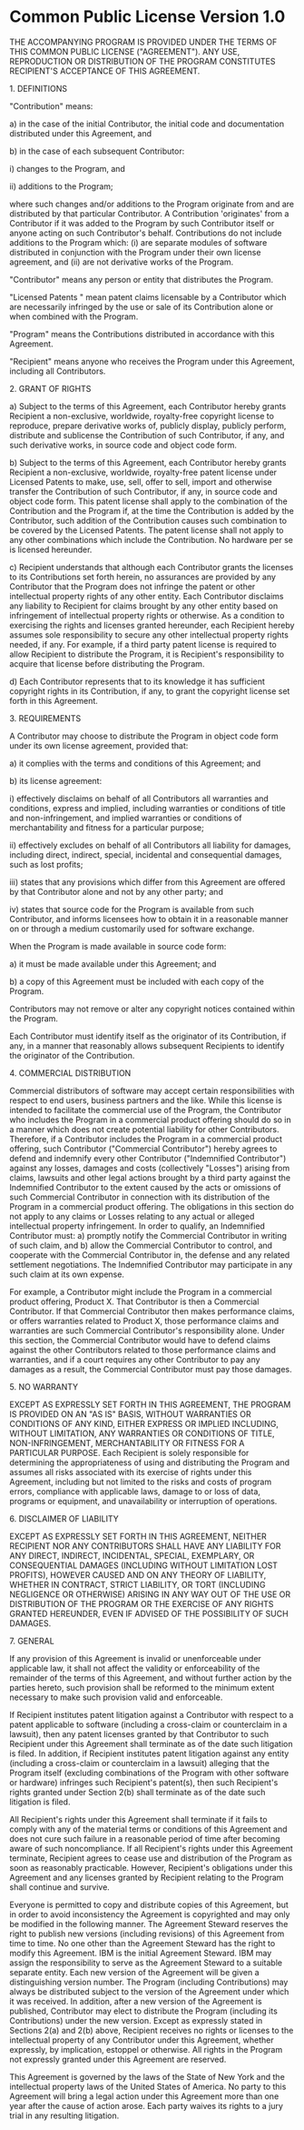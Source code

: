 # Common Public License Version 1.0

THE ACCOMPANYING PROGRAM IS PROVIDED UNDER THE TERMS OF THIS COMMON
PUBLIC LICENSE (\"AGREEMENT\"). ANY USE, REPRODUCTION OR DISTRIBUTION OF
THE PROGRAM CONSTITUTES RECIPIENT\'S ACCEPTANCE OF THIS AGREEMENT.

1\. DEFINITIONS

\"Contribution\" means:

a\) in the case of the initial Contributor, the initial code and
documentation distributed under this Agreement, and

b\) in the case of each subsequent Contributor:

i\) changes to the Program, and

ii\) additions to the Program;

where such changes and/or additions to the Program originate from and
are distributed by that particular Contributor. A Contribution
\'originates\' from a Contributor if it was added to the Program by such
Contributor itself or anyone acting on such Contributor\'s behalf.
Contributions do not include additions to the Program which: (i) are
separate modules of software distributed in conjunction with the Program
under their own license agreement, and (ii) are not derivative works of
the Program.

\"Contributor\" means any person or entity that distributes the Program.

\"Licensed Patents \" mean patent claims licensable by a Contributor
which are necessarily infringed by the use or sale of its Contribution
alone or when combined with the Program.

\"Program\" means the Contributions distributed in accordance with this
Agreement.

\"Recipient\" means anyone who receives the Program under this
Agreement, including all Contributors.

2\. GRANT OF RIGHTS

a\) Subject to the terms of this Agreement, each Contributor hereby
grants Recipient a non-exclusive, worldwide, royalty-free copyright
license to reproduce, prepare derivative works of, publicly display,
publicly perform, distribute and sublicense the Contribution of such
Contributor, if any, and such derivative works, in source code and
object code form.

b\) Subject to the terms of this Agreement, each Contributor hereby
grants Recipient a non-exclusive, worldwide, royalty-free patent license
under Licensed Patents to make, use, sell, offer to sell, import and
otherwise transfer the Contribution of such Contributor, if any, in
source code and object code form. This patent license shall apply to the
combination of the Contribution and the Program if, at the time the
Contribution is added by the Contributor, such addition of the
Contribution causes such combination to be covered by the Licensed
Patents. The patent license shall not apply to any other combinations
which include the Contribution. No hardware per se is licensed
hereunder.

c\) Recipient understands that although each Contributor grants the
licenses to its Contributions set forth herein, no assurances are
provided by any Contributor that the Program does not infringe the
patent or other intellectual property rights of any other entity. Each
Contributor disclaims any liability to Recipient for claims brought by
any other entity based on infringement of intellectual property rights
or otherwise. As a condition to exercising the rights and licenses
granted hereunder, each Recipient hereby assumes sole responsibility to
secure any other intellectual property rights needed, if any. For
example, if a third party patent license is required to allow Recipient
to distribute the Program, it is Recipient\'s responsibility to acquire
that license before distributing the Program.

d\) Each Contributor represents that to its knowledge it has sufficient
copyright rights in its Contribution, if any, to grant the copyright
license set forth in this Agreement.

3\. REQUIREMENTS

A Contributor may choose to distribute the Program in object code form
under its own license agreement, provided that:

a\) it complies with the terms and conditions of this Agreement; and

b\) its license agreement:

i\) effectively disclaims on behalf of all Contributors all warranties
and conditions, express and implied, including warranties or conditions
of title and non-infringement, and implied warranties or conditions of
merchantability and fitness for a particular purpose;

ii\) effectively excludes on behalf of all Contributors all liability
for damages, including direct, indirect, special, incidental and
consequential damages, such as lost profits;

iii\) states that any provisions which differ from this Agreement are
offered by that Contributor alone and not by any other party; and

iv\) states that source code for the Program is available from such
Contributor, and informs licensees how to obtain it in a reasonable
manner on or through a medium customarily used for software exchange.

When the Program is made available in source code form:

a\) it must be made available under this Agreement; and

b\) a copy of this Agreement must be included with each copy of the
Program.

Contributors may not remove or alter any copyright notices contained
within the Program.

Each Contributor must identify itself as the originator of its
Contribution, if any, in a manner that reasonably allows subsequent
Recipients to identify the originator of the Contribution.

4\. COMMERCIAL DISTRIBUTION

Commercial distributors of software may accept certain responsibilities
with respect to end users, business partners and the like. While this
license is intended to facilitate the commercial use of the Program, the
Contributor who includes the Program in a commercial product offering
should do so in a manner which does not create potential liability for
other Contributors. Therefore, if a Contributor includes the Program in
a commercial product offering, such Contributor (\"Commercial
Contributor\") hereby agrees to defend and indemnify every other
Contributor (\"Indemnified Contributor\") against any losses, damages
and costs (collectively \"Losses\") arising from claims, lawsuits and
other legal actions brought by a third party against the Indemnified
Contributor to the extent caused by the acts or omissions of such
Commercial Contributor in connection with its distribution of the
Program in a commercial product offering. The obligations in this
section do not apply to any claims or Losses relating to any actual or
alleged intellectual property infringement. In order to qualify, an
Indemnified Contributor must: a) promptly notify the Commercial
Contributor in writing of such claim, and b) allow the Commercial
Contributor to control, and cooperate with the Commercial Contributor
in, the defense and any related settlement negotiations. The Indemnified
Contributor may participate in any such claim at its own expense.

For example, a Contributor might include the Program in a commercial
product offering, Product X. That Contributor is then a Commercial
Contributor. If that Commercial Contributor then makes performance
claims, or offers warranties related to Product X, those performance
claims and warranties are such Commercial Contributor\'s responsibility
alone. Under this section, the Commercial Contributor would have to
defend claims against the other Contributors related to those
performance claims and warranties, and if a court requires any other
Contributor to pay any damages as a result, the Commercial Contributor
must pay those damages.

5\. NO WARRANTY

EXCEPT AS EXPRESSLY SET FORTH IN THIS AGREEMENT, THE PROGRAM IS PROVIDED
ON AN \"AS IS\" BASIS, WITHOUT WARRANTIES OR CONDITIONS OF ANY KIND,
EITHER EXPRESS OR IMPLIED INCLUDING, WITHOUT LIMITATION, ANY WARRANTIES
OR CONDITIONS OF TITLE, NON-INFRINGEMENT, MERCHANTABILITY OR FITNESS FOR
A PARTICULAR PURPOSE. Each Recipient is solely responsible for
determining the appropriateness of using and distributing the Program
and assumes all risks associated with its exercise of rights under this
Agreement, including but not limited to the risks and costs of program
errors, compliance with applicable laws, damage to or loss of data,
programs or equipment, and unavailability or interruption of operations.

6\. DISCLAIMER OF LIABILITY

EXCEPT AS EXPRESSLY SET FORTH IN THIS AGREEMENT, NEITHER RECIPIENT NOR
ANY CONTRIBUTORS SHALL HAVE ANY LIABILITY FOR ANY DIRECT, INDIRECT,
INCIDENTAL, SPECIAL, EXEMPLARY, OR CONSEQUENTIAL DAMAGES (INCLUDING
WITHOUT LIMITATION LOST PROFITS), HOWEVER CAUSED AND ON ANY THEORY OF
LIABILITY, WHETHER IN CONTRACT, STRICT LIABILITY, OR TORT (INCLUDING
NEGLIGENCE OR OTHERWISE) ARISING IN ANY WAY OUT OF THE USE OR
DISTRIBUTION OF THE PROGRAM OR THE EXERCISE OF ANY RIGHTS GRANTED
HEREUNDER, EVEN IF ADVISED OF THE POSSIBILITY OF SUCH DAMAGES.

7\. GENERAL

If any provision of this Agreement is invalid or unenforceable under
applicable law, it shall not affect the validity or enforceability of
the remainder of the terms of this Agreement, and without further action
by the parties hereto, such provision shall be reformed to the minimum
extent necessary to make such provision valid and enforceable.

If Recipient institutes patent litigation against a Contributor with
respect to a patent applicable to software (including a cross-claim or
counterclaim in a lawsuit), then any patent licenses granted by that
Contributor to such Recipient under this Agreement shall terminate as of
the date such litigation is filed. In addition, if Recipient institutes
patent litigation against any entity (including a cross-claim or
counterclaim in a lawsuit) alleging that the Program itself (excluding
combinations of the Program with other software or hardware) infringes
such Recipient\'s patent(s), then such Recipient\'s rights granted under
Section 2(b) shall terminate as of the date such litigation is filed.

All Recipient\'s rights under this Agreement shall terminate if it fails
to comply with any of the material terms or conditions of this Agreement
and does not cure such failure in a reasonable period of time after
becoming aware of such noncompliance. If all Recipient\'s rights under
this Agreement terminate, Recipient agrees to cease use and distribution
of the Program as soon as reasonably practicable. However, Recipient\'s
obligations under this Agreement and any licenses granted by Recipient
relating to the Program shall continue and survive.

Everyone is permitted to copy and distribute copies of this Agreement,
but in order to avoid inconsistency the Agreement is copyrighted and may
only be modified in the following manner. The Agreement Steward reserves
the right to publish new versions (including revisions) of this
Agreement from time to time. No one other than the Agreement Steward has
the right to modify this Agreement. IBM is the initial Agreement
Steward. IBM may assign the responsibility to serve as the Agreement
Steward to a suitable separate entity. Each new version of the Agreement
will be given a distinguishing version number. The Program (including
Contributions) may always be distributed subject to the version of the
Agreement under which it was received. In addition, after a new version
of the Agreement is published, Contributor may elect to distribute the
Program (including its Contributions) under the new version. Except as
expressly stated in Sections 2(a) and 2(b) above, Recipient receives no
rights or licenses to the intellectual property of any Contributor under
this Agreement, whether expressly, by implication, estoppel or
otherwise. All rights in the Program not expressly granted under this
Agreement are reserved.

This Agreement is governed by the laws of the State of New York and the
intellectual property laws of the United States of America. No party to
this Agreement will bring a legal action under this Agreement more than
one year after the cause of action arose. Each party waives its rights
to a jury trial in any resulting litigation.
